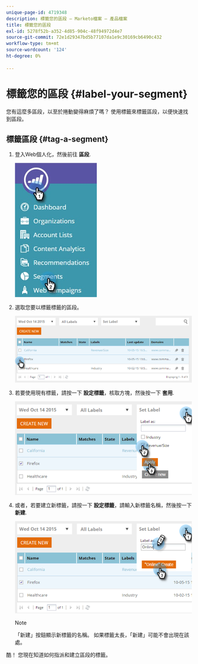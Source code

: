 ```yaml
---
unique-page-id: 4719348
description: 標籤您的區段 — Marketo檔案 — 產品檔案
title: 標籤您的區段
exl-id: 5278f52b-a352-4d85-904c-48f94972d4e7
source-git-commit: 72e1d29347bd5b77107da1e9c30169cb6490c432
workflow-type: tm+mt
source-wordcount: '124'
ht-degree: 0%

---
```


# 標籤您的區段 {#label-your-segment}

您有這麼多區段，以至於捲動變得麻煩了嗎？ 使用標籤來標籤區段，以便快速找到區段。

## 標籤區段 {#tag-a-segment}

1. 登入Web個人化，然後前往 **區段**.

   ![](assets/new-dropdown-segments-hand.jpg)

1. 選取您要以標籤標籤的區段。

   ![](assets/image2015-10-14-15-3a26-3a28.png)

1. 若要使用現有標籤，請按一下 **設定標籤**，核取方塊，然後按一下 **套用**.

   ![](assets/image2015-10-14-15-3a34-3a42.png)

1. 或者，若要建立新標籤，請按一下 **設定標籤**，請輸入新標籤名稱，然後按一下 **新建**.

   ![](assets/image2015-10-14-15-3a38-3a30.png)

   >[!NOTE]
   >
   >「新建」按鈕顯示新標籤的名稱。 如果標籤太長，「新建」可能不會出現在該處。

酷！ 您現在知道如何指派和建立區段的標籤。

